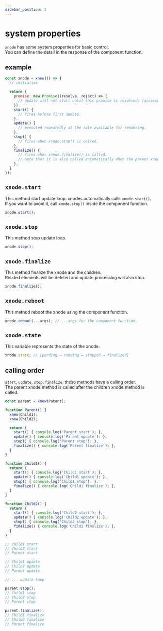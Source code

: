 ```yaml
---
sidebar_position: 3
---
```


# system properties
`xnode` has some system properties for basic control.  
You can define the detail in the response of the component function.
## example

```js
const xnode = xnew(() => {
  // initialize

  return {
    promise: new Promise((resolve, reject) => {
      // update will not start until this promise is resolved. (accessed by xnode.promise)
    }), 
    start() {
      // fires before first update.
    },
    update() {
      // executed repeatedly at the rate available for rendering.
    },
    stop() {
      // fires when xnode.stop() is called.
    },
    finalize() {
      // fires when xnode.finalize() is called.
      // note that it is also called automatically when the parent xnode finalizes.
    },
  }
});

```

## `xnode.start`
This method start update loop. xnodes automatically calls `xnode.start()`.  
If you want to avoid it, call `xnode.stop()` inside the component function.  
```js
xnode.start();
```

## `xnode.stop`
This method stop update loop.
```js
xnode.stop();
```

## `xnode.finalize`
This method finalize the xnode and the children.  
Related elements will be deleted and update processing will also stop.
```js
xnode.finalize();
```

## `xnode.reboot`
This method reboot the xnode using the component function. 
```js
xnode.reboot(...args); // ...args for the component function.
```

## `xnode.state`
This variable represents the state of the xnode.
```js
xnode.state; // [pending → running ↔ stopped → finalized] 
```

## calling order
`start`, `update`, `stop`, `finalize`, these methods have a calling order.  
The parent xnode method is called after the children xnode method is called.

```js
const parent = xnew(Patent);

function Parent() {
  xnew(Child1);
  xnew(Child2);

  return {
    start() { console.log('Parent start'); },
    update() { console.log('Parent update'); },
    stop() { console.log('Parent stop'); },
    finalize() { console.log('Parent finalize'); },
  }
}

function Child1() {
  return {
    start() { console.log('Child1 start'); },
    update() { console.log('Child1 update'); },
    stop() { console.log('Child1 stop'); },
    finalize() { console.log('Child1 finalize'); },
  }
}

function Child2() {
  return {
    start() { console.log('Child2 start'); },
    update() { console.log('Child2 update'); },
    stop() { console.log('Child2 stop'); },
    finalize() { console.log('Child2 finalize'); },
  }
}
```

```js
// Child1 start
// Child2 start
// Parent start

// Child1 update
// Child2 update
// Parent update

// ... update loop

parent.stop();
// Child1 stop
// Child2 stop
// Parent stop

parent.finalize();
// Child1 finalize
// Child2 finalize
// Parent finalize
```
